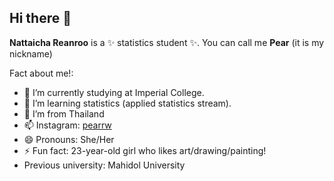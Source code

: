 ## Hi there 👋


**Nattaicha Reanroo** is a ✨ statistics student ✨. You can call me **Pear** (it is my nickname)

Fact about me!:

- 🔭 I’m currently studying at Imperial College.
- 🌱 I’m learning statistics (applied statistics stream).
- 👯 I’m from Thailand
- 📫 Instagram: [pearrw](https://www.instagram.com/pearrw?igsh=aDJhajRvbG5jbzRq&utm_source=qr)
- 😄 Pronouns: She/Her
- ⚡ Fun fact: 23-year-old girl who likes art/drawing/painting!
- Previous university: Mahidol University
